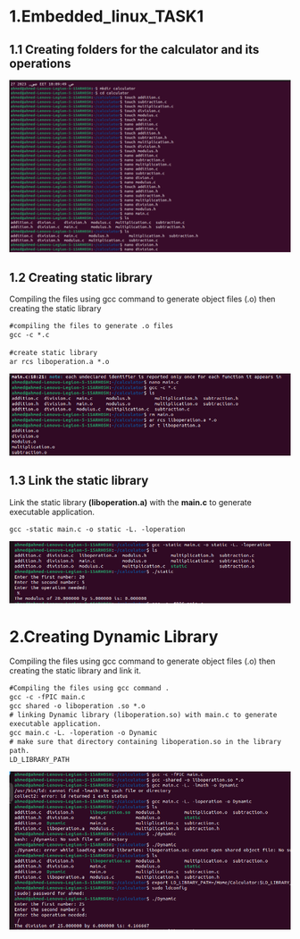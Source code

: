 # 1.Embedded_linux_TASK1

## 1.1 Creating folders for the calculator and its operations

![](README.assets/27-12-23(1).png)

## 1.2 Creating static library 

Compiling the files using gcc command to generate object files (.o) then creating the static library

```
#compiling the files to generate .o files
gcc -c *.c 

#create static library
ar rcs liboperation.a *.o
```

![](README.assets/27-12-23(2).png)

## 1.3 Link the static library 

Link the static library **(liboperation.a)** with the **main.c** to generate executable application.

```
gcc -static main.c -o static -L. -loperation
```

![](README.assets/27-12-23(3).png)

 # 2.Creating Dynamic Library

Compiling the files using gcc command to generate object files (.o) then creating the static library and link it.

```
#Compiling the files using gcc command .
gcc -c -fPIC main.c
gcc shared -o liboperation .so *.o
# linking Dynamic library (liboperation.so) with main.c to generate executable application.
gcc main.c -L. -loperation -o Dynamic
# make sure that directory containing liboperation.so in the library path. 
LD_LIBRARY_PATH
```

![](README.assets/27-12-23(4).png)



